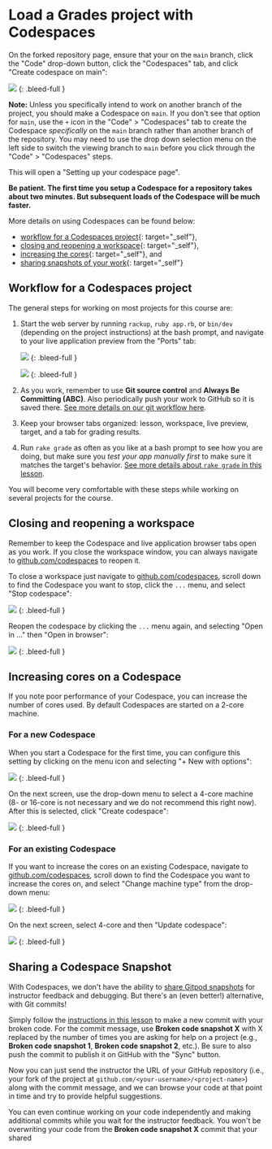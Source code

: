 # Load a Grades project with Codespaces

On the forked repository page, ensure that your on the `main` branch, click the "Code" drop-down button, click the "Codespaces" tab, and click "Create codespace on main":

<!-- ![](/assets/launch-codespace.png) -->
![](https://res.cloudinary.com/dmxgp9oq2/image/upload/v1685989212/launch-codespace_dl0erj.png)
{: .bleed-full }

**Note:** Unless you specifically intend to work on another branch of the project, you should make a Codespace on `main`. If you don't see that option for `main`, use the `+` icon in the "Code" > "Codespaces" tab to create the Codespace _specifically_ on the `main` branch rather than another branch of the repository. You may need to use the drop down selection menu on the left side to switch the viewing branch to `main` before you click through the "Code" > "Codespaces" steps.

This will open a "Setting up your codespace page". 

**Be patient. The first time you setup a Codespace for a repository takes about two minutes. But subsequent loads of the Codespace will be much faster.**

More details on using Codespaces can be found below: 

* [workflow for a Codespaces project](#workflow-for-a-codespaces-project){: target="_self"}, 
* [closing and reopening a workspace](#closing-and-reopening-a-workspace){: target="_self"}, 
* [increasing the cores](#increasing-cores-on-a-codespace){: target="_self"}, and
* [sharing snapshots of your work](#sharing-a-codespace-snapshot){: target="_self"}

## Workflow for a Codespaces project

The general steps for working on most projects for this course are:

1. Start the web server by running `rackup`, `ruby app.rb`, or `bin/dev` (depending on the project instructions) at the bash prompt, and navigate to your live application preview from the "Ports" tab:

    <!-- ![](/assets/codespace-setup-6.png) -->
    ![](https://res.cloudinary.com/dmxgp9oq2/image/upload/v1686013613/codespace-setup-6_db2mdo.png)
    {: .bleed-full }

    <!-- ![](/assets/codespace-setup-7.png) -->
    ![](https://res.cloudinary.com/dmxgp9oq2/image/upload/v1680218006/codespace-setup-7_onufud.png)
    {: .bleed-full }

2. As you work, remember to use **Git source control** and **Always Be Committing (ABC)**. Also periodically push your work to GitHub so it is saved there. [See more details on our git workflow here](https://learn.firstdraft.com/lessons/50-git-commit-and-push).

3. Keep your browser tabs organized: lesson, workspace, live preview, target, and a tab for grading results.

4. Run `rake grade` as often as you like at a bash prompt to see how you are doing, but make sure you *test your app manually first* to make sure it matches the target's behavior. [See more details about `rake grade` in this lesson](https://learn.firstdraft.com/lessons/125-using-rake-grade).

You will become very comfortable with these steps while working on several projects for the course.

## Closing and reopening a workspace

Remember to keep the Codespace and live application browser tabs open as you work. If you close the workspace window, you can always navigate to [github.com/codespaces](https://github.com/codespaces) to reopen it.

To close a workspace just navigate to [github.com/codespaces](https://github.com/codespaces), scroll down to find the Codespace you want to stop, click the `...` menu, and select "Stop codespace":

<!-- ![](/assets/codespace-setup-8.png) -->
![](https://res.cloudinary.com/dmxgp9oq2/image/upload/v1680218015/codespace-setup-8_smibgz.png)
{: .bleed-full }

Reopen the codespace by clicking the `...` menu again, and selecting "Open in ..." then "Open in browser":

<!-- ![](/assets/codespace-setup-9.png) -->
![](https://res.cloudinary.com/dmxgp9oq2/image/upload/v1680218038/codespace-setup-9_tddgdj.png)
{: .bleed-full }

## Increasing cores on a Codespace

If you note poor performance of your Codespace, you can increase the number of cores used. By default Codespaces are started on a 2-core machine.

### For a new Codespace

When you start a Codespace for the first time, you can configure this setting by clicking on the menu icon and selecting "+ New with options":

<!-- ![](/assets/codespace-increase-cores-1.png) -->
![](https://res.cloudinary.com/dmxgp9oq2/image/upload/v1683650473/codespace-increase-cores-1_xi3awk.png)
{: .bleed-full }

On the next screen, use the drop-down menu to select a 4-core machine (8- or 16-core is not necessary and we do not recommend this right now). After this is selected, click "Create codespace":

<!-- ![](/assets/codespace-increase-cores-2.png) -->
![](https://res.cloudinary.com/dmxgp9oq2/image/upload/v1683650486/codespace-increase-cores-2_egselv.png)
{: .bleed-full }

### For an existing Codespace

If you want to increase the cores on an existing Codespace, navigate to [github.com/codespaces](https://github.com/codespaces), scroll down to find the Codespace you want to increase the cores on, and select "Change machine type" from the drop-down menu:

<!-- ![](/assets/codespace-increase-cores-3.png) -->
![](https://res.cloudinary.com/dmxgp9oq2/image/upload/v1683650502/codespace-increase-cores-3_jj9erf.png)
{: .bleed-full }

On the next screen, select 4-core and then "Update codespace":

<!-- ![](/assets/codespace-increase-cores-4.png) -->
![](https://res.cloudinary.com/dmxgp9oq2/image/upload/v1683650510/codespace-increase-cores-4_hobvno.png)
{: .bleed-full }

## Sharing a Codespace Snapshot

With Codespaces, we don't have the ability to [share Gitpod snapshots](https://learn.firstdraft.com/lessons/48-gitpod-setup#sharing-a-gitpod-snapshot) for instructor feedback and debugging. But there's an (even better!) alternative, with Git commits!

Simply follow the [instructions in this lesson](https://learn.firstdraft.com/lessons/50-git-commit-and-push) to make a new commit with your broken code. For the commit message, use **Broken code snapshot X** with X replaced by the number of times you are asking for help on a project (e.g., **Broken code snapshot 1**, **Broken code snapshot 2**, etc.). Be sure to also push the commit to publish it on GitHub with the "Sync" button.

Now you can just send the instructor the URL of your GitHub repository (i.e., your fork of the project at `github.com/<your-username>/<project-name>`) along with the commit message, and we can browse your code at that point in time and try to provide helpful suggestions. 

You can even continue working on your code independently and making additional commits while you wait for the instructor feedback. You won't be overwriting your code from the **Broken code snapshot X** commit that your shared
